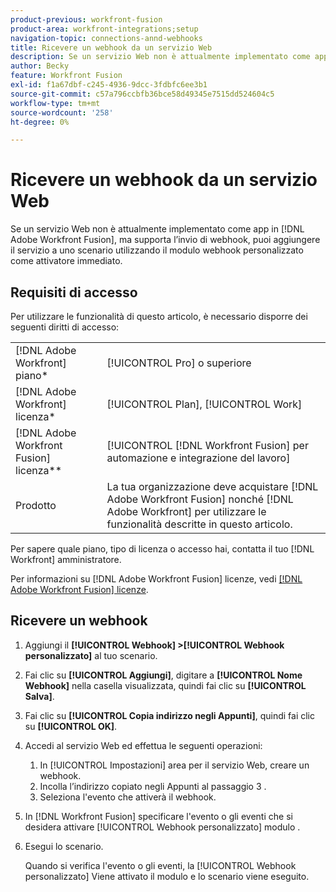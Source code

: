 ```yaml
---
product-previous: workfront-fusion
product-area: workfront-integrations;setup
navigation-topic: connections-annd-webhooks
title: Ricevere un webhook da un servizio Web
description: Se un servizio Web non è attualmente implementato come app in [!DNL Adobe Workfront Fusion], ma supporta l’invio di webhook, puoi aggiungere il servizio a uno scenario utilizzando il modulo webhook personalizzato come attivatore immediato.
author: Becky
feature: Workfront Fusion
exl-id: f1a67dbf-c245-4936-9dcc-3fdbfc6ee3b1
source-git-commit: c57a796ccbfb36bce58d49345e7515dd524604c5
workflow-type: tm+mt
source-wordcount: '258'
ht-degree: 0%

---
```


# Ricevere un webhook da un servizio Web

Se un servizio Web non è attualmente implementato come app in [!DNL Adobe Workfront Fusion], ma supporta l’invio di webhook, puoi aggiungere il servizio a uno scenario utilizzando il modulo webhook personalizzato come attivatore immediato.

## Requisiti di accesso

Per utilizzare le funzionalità di questo articolo, è necessario disporre dei seguenti diritti di accesso:

<table style="table-layout:auto">
 <col> 
 <col> 
 <tbody> 
  <tr> 
   <td role="rowheader">[!DNL Adobe Workfront] piano*</td> 
   <td> <p>[!UICONTROL Pro] o superiore</p> </td> 
  </tr> 
  <tr data-mc-conditions=""> 
   <td role="rowheader">[!DNL Adobe Workfront] licenza*</td> 
   <td> <p>[!UICONTROL Plan], [!UICONTROL Work]</p> </td> 
  </tr> 
  <tr> 
   <td role="rowheader">[!DNL Adobe Workfront Fusion] licenza**</td> 
   <td> <p>[!UICONTROL [!DNL Workfront Fusion] per automazione e integrazione del lavoro] </p> </td> 
  </tr> 
  <tr> 
   <td role="rowheader">Prodotto</td> 
   <td>La tua organizzazione deve acquistare [!DNL Adobe Workfront Fusion] nonché [!DNL Adobe Workfront] per utilizzare le funzionalità descritte in questo articolo.</td> 
  </tr> 
 </tbody> 
</table>

Per sapere quale piano, tipo di licenza o accesso hai, contatta il tuo [!DNL Workfront] amministratore.

Per informazioni su [!DNL Adobe Workfront Fusion] licenze, vedi [[!DNL Adobe Workfront Fusion] licenze](../../workfront-fusion/get-started/license-automation-vs-integration.md).

## Ricevere un webhook

1. Aggiungi il **[!UICONTROL Webhook] >[!UICONTROL Webhook personalizzato]** al tuo scenario.
1. Fai clic su **[!UICONTROL Aggiungi]**, digitare a **[!UICONTROL Nome Webhook]** nella casella visualizzata, quindi fai clic su **[!UICONTROL Salva]**.

1. Fai clic su **[!UICONTROL Copia indirizzo negli Appunti]**, quindi fai clic su **[!UICONTROL OK]**.

1. Accedi al servizio Web ed effettua le seguenti operazioni:

   1. In [!UICONTROL Impostazioni] area per il servizio Web, creare un webhook.
   1. Incolla l’indirizzo copiato negli Appunti al passaggio 3 .
   1. Seleziona l&#39;evento che attiverà il webhook.

1. In [!DNL Workfront Fusion] specificare l&#39;evento o gli eventi che si desidera attivare [!UICONTROL Webhook personalizzato] modulo .
1. Esegui lo scenario.

   Quando si verifica l&#39;evento o gli eventi, la [!UICONTROL Webhook personalizzato] Viene attivato il modulo e lo scenario viene eseguito.
